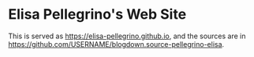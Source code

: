 # Elisa Pellegrino's Web Site

This is served as https://elisa-pellegrino.github.io, and the sources are in https://github.com/USERNAME/blogdown.source-pellegrino-elisa.
